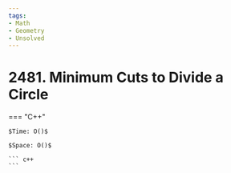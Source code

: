 ```yaml
---
tags:
- Math
- Geometry
- Unsolved
---
```



# 2481. Minimum Cuts to Divide a Circle

=== "C++"

    $Time: O()$

    $Space: O()$

    ``` c++
    ```